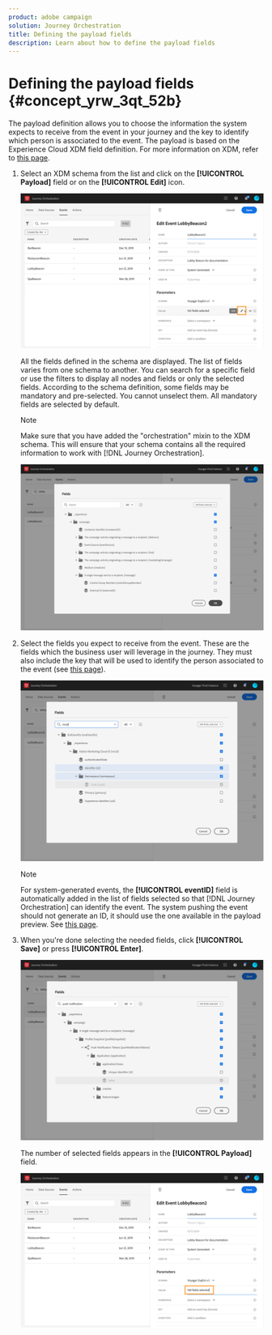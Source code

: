 ```yaml
---
product: adobe campaign
solution: Journey Orchestration
title: Defining the payload fields
description: Learn about how to define the payload fields
---
```


# Defining the payload fields {#concept_yrw_3qt_52b}

The payload definition allows you to choose the information the system expects to receive from the event in your journey and the key to identify which person is associated to the event. The payload is based on the Experience Cloud XDM field definition. For more information on XDM, refer to [this page](https://docs.adobe.com/content/help/en/experience-platform/xdm/home.html).

1. Select an XDM schema from the list and click on the **[!UICONTROL Payload]** field or on the **[!UICONTROL Edit]** icon.

    ![](../assets/journey8.png)

    All the fields defined in the schema are displayed. The list of fields varies from one schema to another. You can search for a specific field or use the filters to display all nodes and fields or only the selected fields. According to the schema definition, some fields may be mandatory and pre-selected. You cannot unselect them. All mandatory fields are selected by default. 

    >[!NOTE]
    >
    >Make sure that you have added the "orchestration" mixin to the XDM schema. This will ensure that your schema contains all the required information to work with [!DNL Journey Orchestration].

    ![](../assets/journey9.png)

1. Select the fields you expect to receive from the event. These are the fields which the business user will leverage in the journey. They must also include the key that will be used to identify the person associated to the event (see [this page](../event/defining-the-event-key.md)).

    ![](../assets/journey10.png)

    >[!NOTE]
    >
    >For system-generated events, the **[!UICONTROL eventID]** field is automatically added in the list of fields selected so that [!DNL Journey Orchestration] can identify the event. The system pushing the event should not generate an ID, it should use the one available in the payload preview. See [this page](../event/previewing-the-payload.md).

1. When you're done selecting the needed fields, click **[!UICONTROL Save]** or press **[!UICONTROL Enter]**.

    ![](../assets/journey11.png)

    The number of selected fields appears in the **[!UICONTROL Payload]** field.

    ![](../assets/journey12.png)
